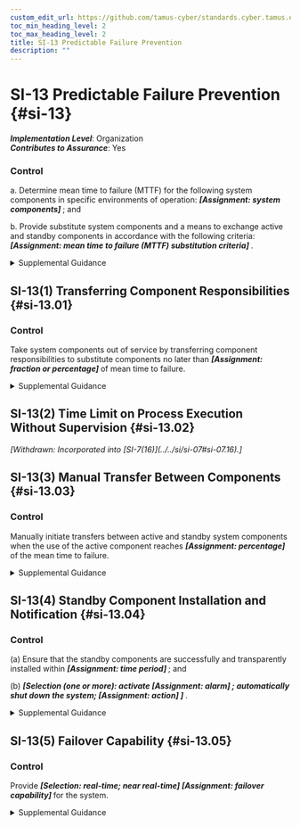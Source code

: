 ```yaml
---
custom_edit_url: https://github.com/tamus-cyber/standards.cyber.tamus.edu/tree/main/static/content/tamus.edu/TAMUS_profile.xml
toc_min_heading_level: 2
toc_max_heading_level: 2
title: SI-13 Predictable Failure Prevention
description: ""
---
```


# SI-13 Predictable Failure Prevention {#si-13}

_**Implementation Level**_: Organization\
_**Contributes to Assurance**_: Yes

### Control

a. Determine mean time to failure (MTTF) for the following system components in specific environments of operation: <strong> <em>[Assignment: system components]</em> </strong> ; and

b. Provide substitute system components and a means to exchange active and standby components in accordance with the following criteria: <strong> <em>[Assignment: mean time to failure (MTTF) substitution criteria]</em> </strong>.

<details>
  <summary>Supplemental Guidance</summary>

While MTTF is primarily a reliability issue, predictable failure prevention is intended to address potential failures of system components that provide security capabilities. Failure rates reflect installation-specific consideration rather than the industry-average. Organizations define the criteria for the substitution of system components based on the MTTF value with consideration for the potential harm from component failures. The transfer of responsibilities between active and standby components does not compromise safety, operational readiness, or security capabilities. The preservation of system state variables is also critical to help ensure a successful transfer process. Standby components remain available at all times except for maintenance issues or recovery failures in progress.

</details>

## SI-13(1) Transferring Component Responsibilities {#si-13.01}

### Control

Take system components out of service by transferring component responsibilities to substitute components no later than <strong> <em>[Assignment: fraction or percentage]</em> </strong> of mean time to failure.

<details>
  <summary>Supplemental Guidance</summary>

Transferring primary system component responsibilities to other substitute components prior to primary component failure is important to reduce the risk of degraded or debilitated mission or business functions. Making such transfers based on a percentage of mean time to failure allows organizations to be proactive based on their risk tolerance. However, the premature replacement of system components can result in the increased cost of system operations.

</details>

## SI-13(2) Time Limit on Process Execution Without Supervision {#si-13.02}

<prop xmlns="http://csrc.nist.gov/ns/oscal/1.0" name="status" value="withdrawn">
               <em>[Withdrawn: Incorporated into [SI-7(16)](../../si/si-07#si-07.16).]</em>
            </prop>
            

## SI-13(3) Manual Transfer Between Components {#si-13.03}

### Control

Manually initiate transfers between active and standby system components when the use of the active component reaches <strong> <em>[Assignment: percentage]</em> </strong> of the mean time to failure.

<details>
  <summary>Supplemental Guidance</summary>

For example, if the MTTF for a system component is 100 days and the MTTF percentage defined by the organization is 90 percent, the manual transfer would occur after 90 days.

</details>

## SI-13(4) Standby Component Installation and Notification {#si-13.04}

### Control

(a) Ensure that the standby components are successfully and transparently installed within <strong> <em>[Assignment: time period]</em> </strong> ; and

(b)  <strong> <em>[Selection (one or more): activate <strong> <em>[Assignment: alarm]</em> </strong> ; automatically shut down the system; <strong> <em>[Assignment: action]</em> </strong> ]</em> </strong>.

<details>
  <summary>Supplemental Guidance</summary>

Automatic or manual transfer of components from standby to active mode can occur upon the detection of component failures.

</details>

## SI-13(5) Failover Capability {#si-13.05}

### Control

Provide <strong> <em>[Selection: real-time; near real-time]</em> </strong> <strong> <em>[Assignment: failover capability]</em> </strong> for the system.

<details>
  <summary>Supplemental Guidance</summary>

Failover refers to the automatic switchover to an alternate system upon the failure of the primary system. Failover capability includes incorporating mirrored system operations at alternate processing sites or periodic data mirroring at regular intervals defined by the recovery time periods of organizations.

</details>

